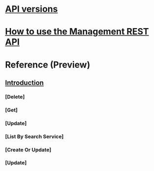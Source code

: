 # [API versions](management-api-versions.md)
# [How to use the Management REST API](search-howto-management-rest-api.md)
# Reference (Preview)
## [Introduction](index-2019-10-01-preview.md)
### [Delete]
### [Get]
### [Update]
### [List By Search Service]
### [Create Or Update]
### [Update]